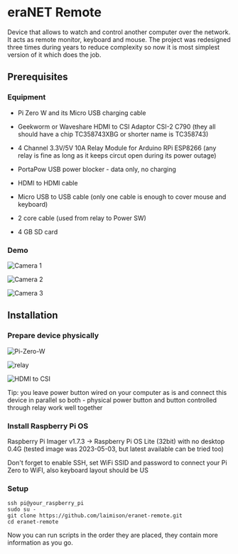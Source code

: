 # eraNET Remote

Device that allows to watch and control another computer over the network. It acts as remote monitor, keyboard and mouse. The project was redesigned three times during years to reduce complexity so now it is most simplest version of it which does the job.

## Prerequisites

### Equipment

* Pi Zero W and its Micro USB charging cable

* Geekworm or Waveshare HDMI to CSI Adaptor CSI-2 C790 (they all should have a chip TC358743XBG or shorter name is TC358743)

* 4 Channel 3.3V/5V 10A Relay Module for Arduino RPi ESP8266 (any relay is fine as long as it keeps circut open during its power outage)

* PortaPow USB power blocker - data only, no charging

* HDMI to HDMI cable

* Micro USB to USB cable (only one cable is enough to cover mouse and keyboard)

* 2 core cable (used from relay to Power SW)

* 4 GB SD card

### Demo

![Camera 1](images/camera1.png)

![Camera 2](images/camera2.png)

![Camera 3](images/camera3.png)

## Installation

### Prepare device physically

![Pi-Zero-W](images/pi-zero-w.jpg)

![relay](images/relay.jpg)

![HDMI to CSI](images/hdmi-to-csi.jpg)

Tip: you leave power button wired on your computer as is and connect this device in parallel so both - physical power button and button controlled through relay work well together

### Install Raspberry Pi OS

Raspberry Pi Imager v1.7.3 -> Raspberry Pi OS Lite (32bit) with no desktop 0.4G (tested image was 2023-05-03, but latest available can be tried too)

Don't forget to enable SSH, set WiFi SSID and password to connect your Pi Zero to WiFI, also keyboard layout should be US

### Setup

```
ssh pi@your_raspberry_pi
sudo su -
git clone https://github.com/laimison/eranet-remote.git
cd eranet-remote
```

Now you can run scripts in the order they are placed, they contain more information as you go.

